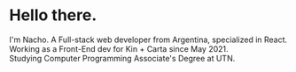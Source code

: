 # Hello there.

I'm Nacho. A Full-stack web developer from Argentina, specialized in React. <br>
Working as a Front-End dev for Kin + Carta since May 2021. <br>
Studying Computer Programming Associate's Degree at UTN.
